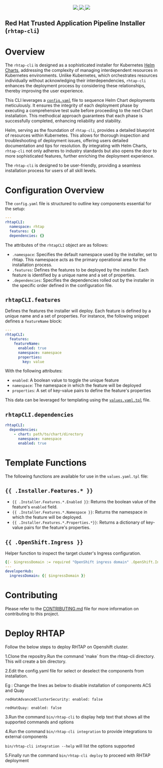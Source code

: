 <p align="center">
    <a alt="Project quality report" href="https://goreportcard.com/report/github.com/redhat-appstudio/rhtap-cli">
        <img src="https://goreportcard.com/badge/github.com/redhat-appstudio/rhtap-cli">
    </a>
    <a alt="Release workflow status" href="https://github.com/redhat-appstudio/rhtap-cli/actions">
        <img src="https://github.com/redhat-appstudio/rhtap-cli/actions/workflows/release.yaml/badge.svg">
    </a>
    <a alt="Latest project release" href="https://github.com/redhat-appstudio/rhtap-cli/releases/latest">
        <img src="https://img.shields.io/github/v/release/redhat-appstudio/rhtap-cli">
    </a>
</p>

Red Hat Trusted Application Pipeline Installer (`rhtap-cli`)
------------------------------------------------------------

# Overview

The `rhtap-cli` is designed as a sophisticated installer for Kubernetes [Helm Charts][helm], addressing the complexity of managing interdependent resources in Kubernetes environments. Unlike Kubernetes, which orchestrates resources individually without acknowledging their interdependencies, `rhtap-cli` enhances the deployment process by considering these relationships, thereby improving the user experience.

This CLI leverages a [`config.yaml`](config.yaml) file to sequence Helm Chart deployments meticulously. It ensures the integrity of each deployment phase by executing a comprehensive test suite before proceeding to the next Chart installation. This methodical approach guarantees that each phase is successfully completed, enhancing reliability and stability.

Helm, serving as the foundation of `rhtap-cli`, provides a detailed blueprint of resources within Kubernetes. This allows for thorough inspection and troubleshooting of deployment issues, offering users detailed documentation and tips for resolution. By integrating with Helm Charts, `rhtap-cli` not only adheres to industry standards but also opens the door to more sophisticated features, further enriching the deployment experience.

The `rhtap-cli` is designed to be user-friendly, providing a seamless installation process for users of all skill levels. 

# Configuration Overview

The `config.yaml` file is structured to outline key components essential for the setup:

```yaml
---
rhtapCLI:
  namespace: rhtap
  features: {}
  dependencies: {}
```

The attributes of the `rhtapCLI` object are as follows:

- `.namespace`: Specifies the default namespace used by the installer, set to rhtap. This namespace acts as the primary operational area for the installation process.
- `.features`: Defines the features to be deployed by the installer. Each feature is identified by a unique name and a set of properties.
- `.dependencies`: Specifies the dependencies rolled out by the installer in the specific order defined in the configuration file.

## `rhtapCLI.features`

Defines the features the installer will deploy. Each feature is defined by a unique name and a set of properties. For instance, the following snippet defines a `featureName` block:

```yaml
---
rhtapCLI:
  features:
    featureName:
      enabled: true
      namespace: namespace
      properties:
        key: value
```

With the following attributes:
- `enabled`: A boolean value to toggle the unique feature
- `namespace`: The namespace in which the feature will be deployed
- `properties`: A set of key-value pairs to define the feature's properties

This data can be leveraged for templating using the [`values.yaml.tpl`](#template-functions) file.

## `rhtapCLI.dependencies`

```yaml
rhtapCLI:
  dependencies:
    - chart: path/to/chart/directory 
      namespace: namespace
      enabled: true
```

# Template Functions

The following functions are available for use in the `values.yaml.tpl` file:

## `{{ .Installer.Features.* }}`

- `{{ .Installer.Features.*.Enabled }}`: Returns the boolean value of the feature's `enabled` field.
- `{{ .Installer.Features.*.Namespace }}`: Returns the namespace in which the feature will be deployed.
- `{{ .Installer.Features.*.Properties.*}}`: Returns a dictionary of key-value pairs for the feature's properties.

## `{{ .OpenShift.Ingress }}`

Helper function to inspect the target cluster's Ingress configuration.

```yaml
{{- $ingressDomain := required "OpenShift ingress domain" .OpenShift.Ingress.Domain -}}
---
developerHub:
  ingressDomain: {{ $ingressDomain }}
```

# Contributing

Please refer to the [CONTRIBUTING.md](CONTRIBUTING.md) file for more information on contributing to this project.


[helm]: https://helm.sh/

# Deploy RHTAP
Follow the below steps to deploy RHTAP on Openshift cluster.

1.Clone the repositry.Run the command 'make` from the rhtap-cli directory.
This will create a bin directory.

2.Edit the config.yaml file for select or deselect the components from installation.

  Eg : Change the lines as below to disable installation of components ACS and Quay

  `redHatAdvancedClusterSecurity:
      enabled: false`
      
  `redHatQuay:
      enabled: false`
      
3.Run the command `bin/rhtap-cli` to display help text that shows all the supported commands and options

4.Run the command `bin/rhtap-cli integration` to provide integrations to external components
  
  `bin/rhtap-cli integration --help` will list the options supported
  
5.Finally run the command `bin/rhtap-cli deploy` to proceed with RHTAP deployment

  
   
